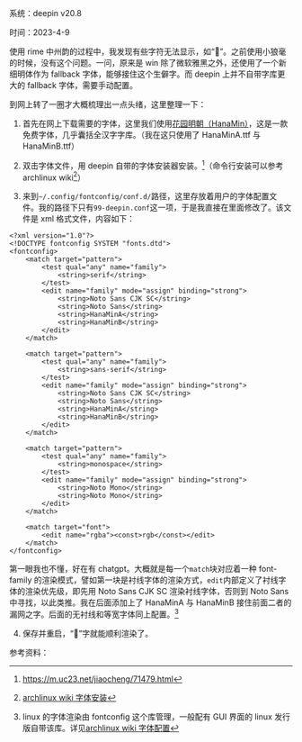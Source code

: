 系统：deepin v20.8

时间：2023-4-9

使用 rime 中州韵的过程中，我发现有些字符无法显示，如“𠱞”。之前使用小狼毫的时候，没有这个问题。一问，原来是 win 除了微软雅黑之外，还使用了一个新细明体作为 fallback 字体，能够接住这个生僻字。而 deepin 上并不自带字库更大的 fallback 字体，需要手动配置。

到网上转了一圈才大概梳理出一点头绪，这里整理一下：

1. 首先在网上下载需要的字体，这里我们使用[花园明朝（HanaMin）](https://github.com/max32002/max-hana/tree/master/ttf)，这是一款免费字体，几乎囊括全汉字字库。（我在这只使用了 HanaMinA.ttf 与 HanaMinB.ttf）

2. 双击字体文件，用 deepin 自带的字体安装器安装。[^1]（命令行安装可以参考 archlinux wiki[^2]）

3. 来到`~/.config/fontconfig/conf.d/`路径，这里存放着用户的字体配置文件。我的路径下只有`99-deepin.conf`这一项，于是我直接在里面修改了。该文件是 xml 格式文件，内容如下：

```
<?xml version="1.0"?>
<!DOCTYPE fontconfig SYSTEM "fonts.dtd">
<fontconfig>
    <match target="pattern">
        <test qual="any" name="family">
            <string>serif</string>
        </test>
        <edit name="family" mode="assign" binding="strong">
            <string>Noto Sans CJK SC</string>
            <string>Noto Sans</string>
            <string>HanaMinA</string>
            <string>HanaMinB</string>
        </edit>
    </match>

    <match target="pattern">
        <test qual="any" name="family">
            <string>sans-serif</string>
        </test>
        <edit name="family" mode="assign" binding="strong">
            <string>Noto Sans CJK SC</string>
            <string>Noto Sans</string>
            <string>HanaMinA</string>
            <string>HanaMinB</string>
        </edit>
    </match>

    <match target="pattern">
        <test qual="any" name="family">
            <string>monospace</string>
        </test>
        <edit name="family" mode="assign" binding="strong">
            <string>Noto Mono</string>
            <string>Noto Mono</string>
        </edit>
    </match>

    <match target="font">
        <edit name="rgba"><const>rgb</const></edit>
    </match>
</fontconfig>
```

第一眼我也不懂，好在有 chatgpt。大概就是每一个`match`块对应着一种 font-family 的渲染模式，譬如第一块是衬线字体的渲染方式，`edit`内部定义了衬线字体的渲染优先级，即先用 Noto Sans CJK SC 渲染衬线字体，否则到 Noto Sans 中寻找，以此类推。我在后面添加上了 HanaMinA 与 HanaMinB 接住前面二者的漏网之字。后面的无衬线和等宽字体同上配置。[^3]

4. 保存并重启，“𠱞”字就能顺利渲染了。

参考资料：
[^1]: https://m.uc23.net/jiaocheng/71479.html
[^2]: [archlinux wiki 字体安装](https://wiki.archlinuxcn.org/wiki/%E5%AD%97%E4%BD%93#%E6%89%8B%E5%8A%A8%E5%AE%89%E8%A3%85)
[^3]: linux 的字体渲染由 fontconfig 这个库管理，一般配有 GUI 界面的 linux 发行版自带该库。详见[archlinux wiki 字体配置](https://wiki.archlinuxcn.org/wiki/%E5%AD%97%E4%BD%93%E9%85%8D%E7%BD%AE#%E9%A2%84%E8%AE%BE)
